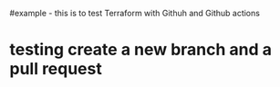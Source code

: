 #example - this is to test Terraform with Githuh and Github actions
# testing create a new branch and a pull request
